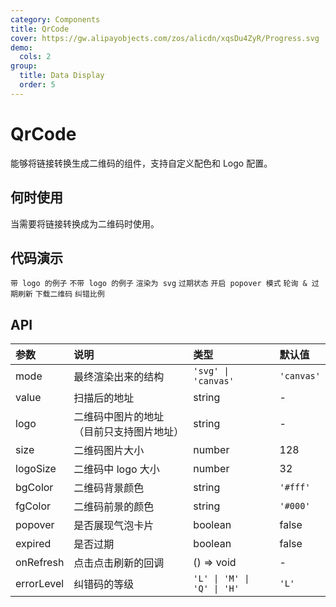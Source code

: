 ```yaml
---
category: Components
title: QrCode
cover: https://gw.alipayobjects.com/zos/alicdn/xqsDu4ZyR/Progress.svg
demo:
  cols: 2
group:
  title: Data Display
  order: 5
---
```


# QrCode

能够将链接转换生成二维码的组件，支持自定义配色和 Logo 配置。

<Alert message="若二维码无法扫码识别，可能是因为链接地址过长导致像素过于密集，可以通过 `size` 配置二维码更大，或者通过短链接服务等方式将链接变短。"></Alert>

## 何时使用

当需要将链接转换成为二维码时使用。

## 代码演示

<!-- prettier-ignore -->
<code src="./demo/logo.tsx">带 logo 的例子</code>
<code src="./demo/withoutlogo.tsx">不带 logo 的例子</code>
<code src="./demo/rendermode.tsx">渲染为 svg</code>
<code src="./demo/outdated.tsx">过期状态</code>
<code src="./demo/popover.tsx">开启 popover 模式</code>
<code src="./demo/refresh.tsx">轮询 & 过期刷新</code>
<code src="./demo/download.tsx">下载二维码</code>
<code src="./demo/errorlevel.tsx">纠错比例</code>

## API

| 参数       | 说明                                     | 类型                        | 默认值     |
| :--------- | :--------------------------------------- | :-------------------------- | :--------- |
| mode       | 最终渲染出来的结构                       | `'svg' \| 'canvas'`         | `'canvas'` |
| value      | 扫描后的地址                             | string                      | -          |
| logo       | 二维码中图片的地址（目前只支持图片地址） | string                      | -          |
| size       | 二维码图片大小                           | number                      | 128        |
| logoSize   | 二维码中 logo 大小                       | number                      | 32         |
| bgColor    | 二维码背景颜色                           | string                      | `'#fff'`   |
| fgColor    | 二维码前景的颜色                         | string                      | `'#000'`   |
| popover    | 是否展现气泡卡片                         | boolean                     | false      |
| expired    | 是否过期                                 | boolean                     | false      |
| onRefresh  | 点击点击刷新的回调                       | () => void                  | -          |
| errorLevel | 纠错码的等级                             | `'L' \| 'M' \| 'Q' \| 'H' ` | `'L'`      |

